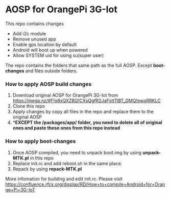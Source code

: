 # AOSP for OrangePi 3G-Iot

This repo contains changes
- Add i2c module
- Remove unused app
- Enable gps location by default
- Android will boot up when powered
- Allow SYSTEM uid for using su(super user)

The repo contains the folders that same path as the full AOSP. Except **boot-changes** and files outside folders.

### How to apply AOSP build changes

1. Download original AOSP for OrangePi 3G-Iot from https://mega.nz/#F!q8xQXZBQ!CXsQgfR2JaFsttTtBT_GMQ!ewpRRKLC
2. Clone this repo
3. Apply changes by copy all files in the repo and replace them to the original AOSP
4. ***EXCEPT the /packages/app/ folder, you need to delete all of original ones and paste these ones from this repo instead**

### How to apply boot-changes

1. Once AOSP compiled, you need to unpack boot.img by using **unpack-MTK.pl** in this repo
2. Replace init.rc and add reboot.sh in the same place.
3. Repack by using **repack-MTK.pl**

More infomation for building and edit init.rc. Please visit https://confluence.rfcx.org/display/RD/How+to+compile+Android+for+Orange+Pi+3G-IoT

